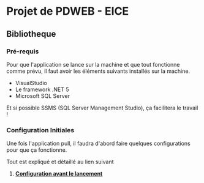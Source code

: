 # Projet de PDWEB - EICE
## Bibliotheque
### Pré-requis

Pour que l'application se lance sur la machine et que tout fonctionne comme prévu, il faut avoir les éléments suivants installés sur la machine.

* VisualStudio
* Le framework .NET 5
* Microsoft SQL Server

Et si possible SSMS (SQL Server Management Studio), ça facilitera le travail !

### Configuration Initiales

Une fois l'application pull, il faudra d'abord faire quelques configurations pour que ça fonctionne.

Tout est expliqué et détaillé au lien suivant

1. <b>[Configuration avant le lancement](../../wiki/Configuration-avant-lancement)</b>
